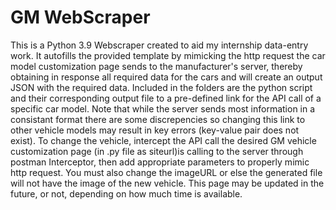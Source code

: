 # GM WebScraper
 This is a Python 3.9 Webscraper created to aid my internship data-entry work.
It autofills the provided template by mimicking the http request the car model customization page sends to the manufacturer's server,
thereby obtaining in response all required data for the cars and will create an output JSON with the required data.
Included in the folders are the python script and their corresponding output file to a pre-defined link for the API call of a specific car model.
Note that while the server sends most information in a consistant format there are some discrepencies so changing this link to other vehicle models may result 
in key errors (key-value pair does not exist).
To change the vehicle, intercept the API call the desired GM vehicle customization page (in .py file as siteurl)is calling to the server through postman Interceptor, then add appropriate parameters to properly mimic http request. You must also change the imageURL or else the generated file will not have the image of the new vehicle. 
This page may be updated in the future, or not, depending on how much time is available.
